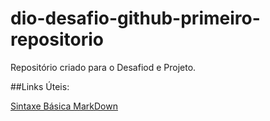 # dio-desafio-github-primeiro-repositorio

Repositório criado para o Desafiod e Projeto.

##Links Úteis:

[Sintaxe Básica MarkDown](https://www.markdownguide.org/basic-syntax/)

